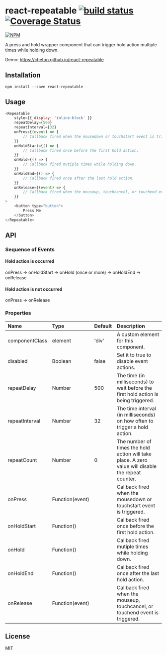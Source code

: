# react-repeatable [![build status](https://travis-ci.org/cheton/react-repeatable.svg?branch=master)](https://travis-ci.org/cheton/react-repeatable) [![Coverage Status](https://coveralls.io/repos/github/cheton/react-repeatable/badge.svg?branch=master)](https://coveralls.io/github/cheton/react-repeatable?branch=master)

[![NPM](https://nodei.co/npm/react-repeatable.png?downloads=true&stars=true)](https://nodei.co/npm/react-repeatable/)

A press and hold wrapper component that can trigger hold action multiple times while holding down.

Demo: https://cheton.github.io/react-repeatable

## Installation

```
npm install --save react-repeatable
```

## Usage

```js
<Repeatable
    style={{ display: 'inline-block' }}
    repeatDelay={500}
    repeatInterval={32}
    onPress{(event) => {
        // Callback fired when the mousedown or touchstart event is triggered.
    }}
    onHoldStart={() => {
        // Callback fired once before the first hold action.
    }}
    onHold={() => {
        // Callback fired mutiple times while holding down.
    }}
    onHoldEnd={() => {
        // Callback fired once after the last hold action.
    }}
    onRelease={(event) => {
        // Callback fired when the mouseup, touchcancel, or touchend event is triggered.
    }}
>
    <button type="button">
        Press Me
    </button>
</Repeatable>
```

## API

### Sequence of Events

#### Hold action is occurred
onPress -> onHoldStart -> onHold (once or more) -> onHoldEnd -> onRelease

#### Hold action is not occurred
onPress -> onRelease

### Properties

Name | Type | Default | Description
:--- | :--- | :------ | :----------
componentClass | element | 'div' | A custom element for this component.
disabled | Boolean | false | Set it to true to disable event actions.
repeatDelay | Number | 500 | The time (in milliseconds) to wait before the first hold action is being triggered.
repeatInterval | Number | 32 | The time interval (in milliseconds) on how often to trigger a hold action.
repeatCount | Number | 0 | The number of times the hold action will take place. A zero value will disable the repeat counter.
onPress | Function(event) | | Callback fired when the mousedown or touchstart event is triggered.
onHoldStart | Function() | | Callback fired once before the first hold action.
onHold | Function() | | Callback fired mutiple times while holding down.
onHoldEnd | Function() | | Callback fired once after the last hold action.
onRelease | Function(event) | | Callback fired when the mouseup, touchcancel, or touchend event is triggered.

## License

MIT
